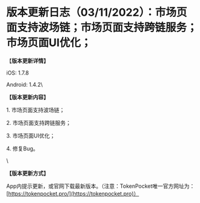 # 版本更新日志（03/11/2022）：市场页面支持波场链；市场页面支持跨链服务；市场页面UI优化；

【**版本更新详情】**

iOS: 1.7.8

Android: 1.4.2\


**【版本更新内容】**

1\. 市场页面支持波场链；

2\. 市场页面支持跨链服务；

3\. 市场页面UI优化；

4\. 修复Bug。

\


**【版本更新方式】**

App内提示更新，或官网下载最新版本。（注意：TokenPocket唯一官方网址为：[https://tokenpocket.pro/](https://tokenpocket.pro)）
